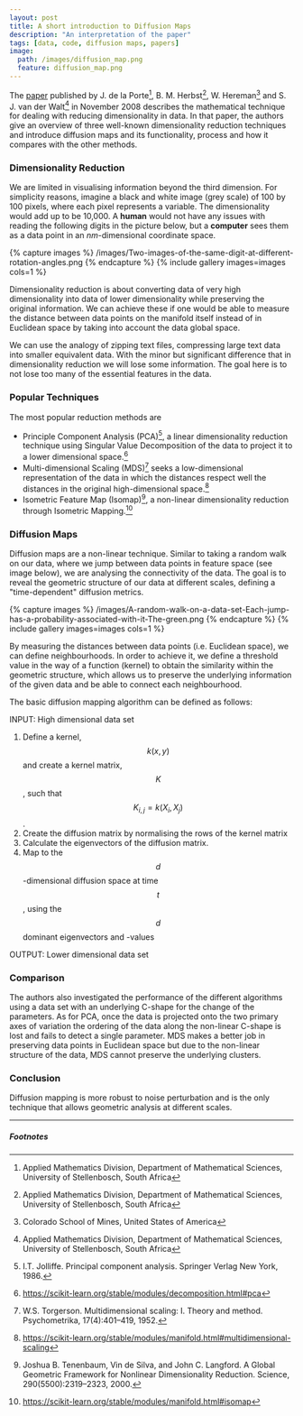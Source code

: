 ```yaml
---
layout: post
title: A short introduction to Diffusion Maps
description: "An interpretation of the paper"
tags: [data, code, diffusion maps, papers]
image:
  path: /images/diffusion_map.png
  feature: diffusion_map.png
---
```


The [paper](https://inside.mines.edu/~whereman/talks/delaPorte-Herbst-Hereman-vanderWalt-DiffusionMaps-PRASA2008.pdf) published by J. de la Porte[^4], B. M. Herbst[^4], W. Hereman[^5] and S. J. van der Walt[^4] in November 2008 describes the mathematical technique for dealing with reducing dimensionality in data. In that paper, the authors give an overview of three well-known dimensionality reduction techniques and introduce diffusion maps and its functionality, process and how it compares with the other methods.

[^4]: Applied Mathematics Division, Department of Mathematical Sciences, University of Stellenbosch, South Africa
[^5]: Colorado School of Mines, United States of America


### Dimensionality Reduction

We are limited in visualising information beyond the third dimension. For simplicity reasons, imagine a black and white image (grey scale) of 100 by 100 pixels, where each pixel represents a variable. The dimensionality would add up to be 10,000. A **human** would not have any issues with reading the following digits in the picture below, but a **computer** sees them as a data point in an _nm_-dimensional coordinate space.


{% capture images %}
    /images/Two-images-of-the-same-digit-at-different-rotation-angles.png
{% endcapture %}
{% include gallery images=images cols=1 %}


Dimensionality reduction is about converting data of very high dimensionality into data of lower dimensionality while preserving the original information. We can achieve these if one would be able to measure the distance between data points on the manifold itself instead of in Euclidean space by taking into account the data global space.

We can use the analogy of zipping text files, compressing large text data into smaller equivalent data. With the minor but significant difference that in dimensionality reduction we will lose some information. The goal here is to not lose too many of the essential features in the data.


### Popular Techniques

The most popular reduction methods are

- Principle Component Analysis (PCA)[^6], a linear dimensionality reduction technique using Singular Value Decomposition of the data to project it to a lower dimensional space.[^7]
- Multi-dimensional Scaling (MDS)[^8] seeks a low-dimensional representation of the data in which the distances respect well the distances in the original high-dimensional space.[^9]
- Isometric Feature Map (Isomap)[^10], a non-linear dimensionality reduction through Isometric Mapping.[^11]

[^6]: I.T. Jolliffe. Principal component analysis. Springer Verlag New York, 1986.
[^7]: <https://scikit-learn.org/stable/modules/decomposition.html#pca>
[^8]: W.S. Torgerson. Multidimensional scaling: I. Theory and method. Psychometrika, 17(4):401–419, 1952.
[^9]: <https://scikit-learn.org/stable/modules/manifold.html#multidimensional-scaling>
[^10]: Joshua B. Tenenbaum, Vin de Silva, and John C. Langford. A Global Geometric Framework for Nonlinear Dimensionality Reduction. Science, 290(5500):2319–2323, 2000.
[^11]: <https://scikit-learn.org/stable/modules/manifold.html#isomap>


### Diffusion Maps

Diffusion maps are a non-linear technique. Similar to taking a random walk on our data, where we jump between data points in feature space (see image below), we  are analysing the connectivity of the data. The goal is to reveal the geometric structure of our data at different scales, defining a "time-dependent" diffusion metrics.


{% capture images %}
    /images/A-random-walk-on-a-data-set-Each-jump-has-a-probability-associated-with-it-The-green.png
{% endcapture %}
{% include gallery images=images cols=1 %}


By measuring the distances between data points (i.e. Euclidean space), we can define neighbourhoods. In order to achieve it, we define a threshold value in the way of a function (kernel) to obtain the similarity within the geometric structure, which allows us to preserve the underlying information of the given data and be able to connect each neighbourhood.

The basic diffusion mapping algorithm can be defined as follows:


INPUT: High dimensional data set

1. Define a kernel, $$k(x, y)$$ and create a kernel matrix, $$K$$, such that $$K_{i,j} = k(X_i, X_j)$$.
2. Create the diffusion matrix by normalising the rows of the kernel matrix
3. Calculate the eigenvectors of the diffusion matrix.
4. Map to the $$d$$-dimensional diffusion space at time $$t$$, using the $$d$$ dominant eigenvectors and -values

OUTPUT: Lower dimensional data set

### Comparison

The authors also investigated the performance of the different algorithms using a data set with an underlying C-shape for the change of the parameters. As for PCA, once the data is projected onto the two primary axes of variation the ordering of the data along the non-linear C-shape is lost and fails to detect a single parameter. MDS makes a better job in preserving data points in Euclidean space but due to the non-linear structure of the data, MDS cannot preserve the underlying clusters.

### Conclusion

Diffusion mapping is more robust to noise perturbation and is the only technique that allows geometric analysis at different scales.

---

##### Footnotes

<!-- An example of a Gist embed below. -->
<!-- {% gist mmistakes/6589546 %} -->
